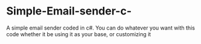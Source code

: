 # Simple-Email-sender-c-
A simple email sender coded in c#. You can do whatever you want with this code whether it be using it as your base, or customizing it
